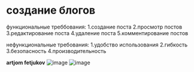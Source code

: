 # создание блогов
функциональные треббования:
1.создание поста
2.просмотр постов
3.редактирование поста
4.удаление поста
5.комментирование постов



нефункциональные требования:
1.удобство использования
2.гибкость
3.безопасность
4.производительность

**artjom fetjukov**
![image](https://github.com/qwethernal/blog/assets/132042328/c1b9d5d9-9a2e-4d9a-a600-03cd67bea9c2)
![image](https://github.com/qwethernal/blog/assets/132042328/c292dd5f-ab6e-4e93-8c73-5d0c84c1fa4b)

